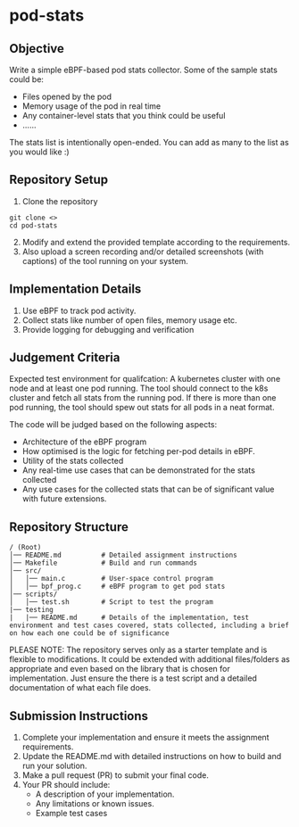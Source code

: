 # pod-stats

Objective
---------

Write a simple eBPF-based pod stats collector. Some of the sample stats could be:

- Files opened by the pod
- Memory usage of the pod in real time
- Any container-level stats that you think could be useful
- ......
  
The stats list is intentionally open-ended. You can add as many to the list as you would like :)

Repository Setup
----------------

1. Clone the repository
```
git clone <>
cd pod-stats
```
2. Modify and extend the provided template according to the requirements.
3. Also upload a screen recording and/or detailed screenshots (with captions) of the tool running on your system.

Implementation Details
----------------------

1. Use eBPF to track pod activity.
2. Collect stats like number of open files, memory usage etc.
3. Provide logging for debugging and verification

Judgement Criteria
-------------------

Expected test environment for qualifcation: A kubernetes cluster with one node and at least one pod running. 
The tool should connect to the k8s cluster and fetch all stats from the running pod. If there is more than one pod running, the tool should spew out stats for all pods in a neat format.

The code will be judged based on the following aspects:

- Architecture of the eBPF program
- How optimised is the logic for fetching per-pod details in eBPF.
- Utility of the stats collected
- Any real-time use cases that can be demonstrated for the stats collected
- Any use cases for the collected stats that can be of significant value with future extensions.

Repository Structure
--------------------

```
/ (Root)
│── README.md          # Detailed assignment instructions
│── Makefile           # Build and run commands
│── src/
│   │── main.c         # User-space control program
│   │── bpf_prog.c     # eBPF program to get pod stats
│── scripts/
│   │── test.sh        # Script to test the program
|── testing
|   |── README.md      # Details of the implementation, test environment and test cases covered, stats collected, including a brief on how each one could be of significance
```

PLEASE NOTE: The repository serves only as a starter template and is flexible to modifications. It could be extended with additional files/folders as appropriate and even based on the library that is chosen for implementation. Just ensure the there is a test script and a detailed documentation of what each file does.


Submission Instructions
------------------------

1. Complete your implementation and ensure it meets the assignment requirements.
2. Update the README.md with detailed instructions on how to build and run your solution.
3. Make a pull request (PR) to submit your final code.
4. Your PR should include:
   - A description of your implementation.
   - Any limitations or known issues.
   - Example test cases
